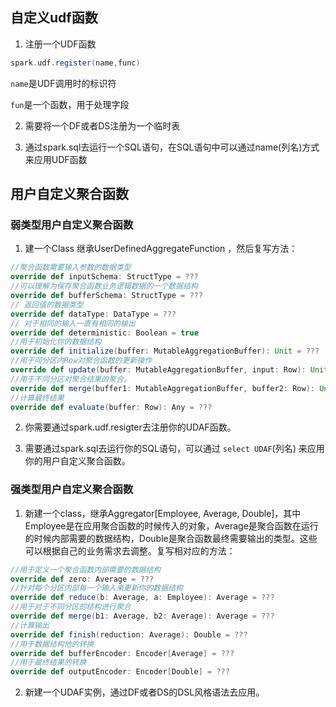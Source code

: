 ## 自定义udf函数

1. 注册一个UDF函数

```scala
spark.udf.register(name,func)
```

`name`是UDF调用时的标识符

`fun`是一个函数，用于处理字段

2. 需要将一个DF或者DS注册为一个临时表

3. 通过spark.sql去运行一个SQL语句，在SQL语句中可以通过name(列名)方式来应用UDF函数

## 用户自定义聚合函数

### 弱类型用户自定义聚合函数

1. 建一个Class 继承UserDefinedAggregateFunction ，然后复写方法：

```scala
//聚合函数需要输入参数的数据类型
override def inputSchema: StructType = ???
//可以理解为保存聚合函数业务逻辑数据的一个数据结构
override def bufferSchema: StructType = ???
// 返回值的数据类型
override def dataType: DataType = ???
// 对于相同的输入一直有相同的输出
override def deterministic: Boolean = true
//用于初始化你的数据结构
override def initialize(buffer: MutableAggregationBuffer): Unit = ???
//用于同分区内Row对聚合函数的更新操作
override def update(buffer: MutableAggregationBuffer, input: Row): Unit = ???
//用于不同分区对聚合结果的聚合。
override def merge(buffer1: MutableAggregationBuffer, buffer2: Row): Unit = ???
//计算最终结果
override def evaluate(buffer: Row): Any = ???
```

2. 你需要通过spark.udf.resigter去注册你的UDAF函数。

3. 需要通过spark.sql去运行你的SQL语句，可以通过 `select UDAF`(列名) 来应用你的用户自定义聚合函数。

### 强类型用户自定义聚合函数

1. 新建一个class，继承Aggregator[Employee, Average, Double]，其中Employee是在应用聚合函数的时候传入的对象，Average是聚合函数在运行的时候内部需要的数据结构，Double是聚合函数最终需要输出的类型。这些可以根据自己的业务需求去调整。复写相对应的方法：

```scala
//用于定义一个聚合函数内部需要的数据结构
override def zero: Average = ???
//针对每个分区内部每一个输入来更新你的数据结构
override def reduce(b: Average, a: Employee): Average = ???
//用于对于不同分区的结构进行聚合
override def merge(b1: Average, b2: Average): Average = ???
//计算输出
override def finish(reduction: Average): Double = ???
//用于数据结构他的转换
override def bufferEncoder: Encoder[Average] = ???
//用于最终结果的转换
override def outputEncoder: Encoder[Double] = ???
```

2. 新建一个UDAF实例，通过DF或者DS的DSL风格语法去应用。